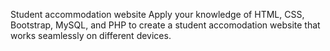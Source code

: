 Student accommodation website
Apply your knowledge of HTML, CSS, Bootstrap, MySQL, and PHP to create a student accomodation website that works seamlessly on different devices.
